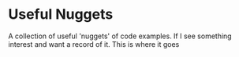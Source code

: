 # Useful Nuggets

A collection of useful 'nuggets' of code examples. If I see something interest and want a record of it. This is where it goes
